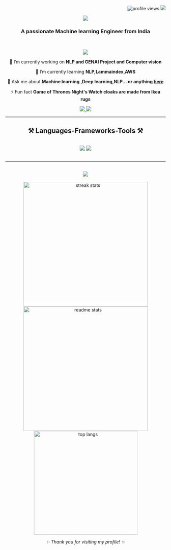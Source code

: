 
<p align="right">
  <img src="https://komarev.com/ghpvc/?username=Swarajsolanke&style=flat-square&color=blue" alt="profile views"/>
  <img src="https://visitor-badge.laobi.icu/badge?page_id=Swarajsolanke.Swarajsolanke" />
</p>
 <p align="center">
  <img src="https://readme-typing-svg.herokuapp.com?font=Fira+Code&size=30&pause=1000&color=36BCF7&center=true&vCenter=true&width=500&lines=Hi+there!+👋;I'm+Swaraj+Solanke;Machine+Learning+Engineer;Open+Source+Enthusiast"/>
</p>



<h3 align="center">A passionate Machine learning Engineer  from India </h3>

<br/>



<p align="center">
  <img src="https://readme-typing-svg.herokuapp.com?font=Fira+Code&size=24&duration=2000&pause=1000&color=F7971E&center=true&vCenter=true&width=400&lines=Welcome+to+my+interactive+profile!"/>
</p>

<div align="center">
 
 🔭 I’m currently working on **NLP and GENAI Project and Computer vision**
 
 🌱 I’m currently learning **NLP,Lammaindex,AWS**

💬 Ask me about **Machine learning ,Deep learning,NLP... or anything [here](https://github.com/Swarajsolanke)**

⚡ Fun fact **Game of Thrones Night's Watch cloaks are made from Ikea rugs**

 </div>
 
<div align="center"> 
  <a href="swarajsolanke02@gmail.com">
    <img src="https://img.shields.io/badge/Gmail-333333?style=for-the-badge&logo=gmail&logoColor=red" />
  </a>
  <a href="https://www.linkedin.com/in/swaraj-solanke-9a5b78229/" target="_blank">
    <img src="https://img.shields.io/badge/LinkedIn-0077B5?style=for-the-badge&logo=linkedin&logoColor=white" target="_blank" />
  </a>

</div>

 <hr/>
 
<h2 align="center">⚒️ Languages-Frameworks-Tools ⚒️</h2>
<br/>
<div align="center">
    <img src="https://skillicons.dev/icons?i=html,css,vscode,github,git,r" />
    <img src="https://skillicons.dev/icons?i=python,javascript,mongodb,c,java,mysql,flask" /><br>
</div>

<br/>

<hr/>
<h2 align="center">
  <img src="https://readme-typing-svg.herokuapp.com?font=Fira+Code&size=22&duration=2000&pause=1000&color=36BCF7&center=true&vCenter=true&width=300&lines=GitHub+Stats+%26+Activity"/>
</h2>
<p align="center">
  <img width=390 src="https://github-readme-streak-stats.herokuapp.com/?user=Swarajsolanke&theme=react&border_radius=10" alt="streak stats"/>
  <br/>
  <img width=390 src="https://github-readme-stats.vercel.app/api?username=Swarajsolanke&show_icons=true&theme=react&rank_icon=github&border_radius=10" alt="readme stats" />
  <br/>
  <img width=325 src="https://github-readme-stats.vercel.app/api/top-langs/?username=Swarajsolanke&hide=HTML&langs_count=8&layout=compact&theme=react&border_radius=10" alt="top langs" />
  
</p>


<p align="center">
  <i>✨ Thank you for visiting my profile! ✨</i>
</p>


